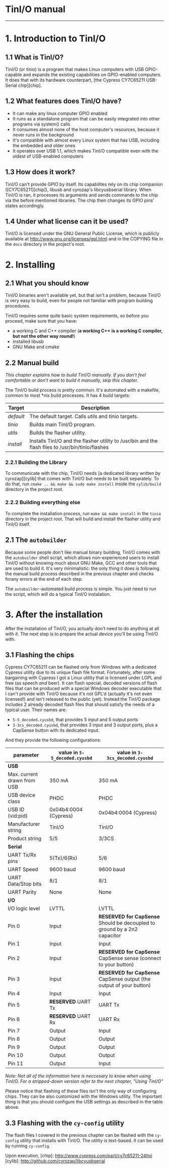 # TinI/O manual

--------------------------------------------------------------------------------

# 1. Introduction to TinI/O

## 1.1 What is TinI/O?

TinI/O (or tinio) is a program that makes Linux computers with USB GPIO-capable and expands the existing capabilities on GPIO-enabled computers. It does that with its hardware counterpart, [the Cypress CY7C65211 USB-Serial chip][chip].

## 1.2 What features does TinI/O have?

-   It can make any linux computer GPIO enabled
-   It runs as a standalone program that can be easily integrated into other programs via system() calls
-   It consumes almost none of the host computer's resources, because it never runs in the background
-   It's compatible with almost every Linux system that has USB, including the embedded and older ones
-   It operates over USB 1.1, which makes TinI/O compatible even with the oldest of USB-enabled computers

## 1.3 How does it work?

TinI/O can't provide GPIO by itself. Its capabilites rely on its chip companion ([CY7C65211][chip]), libusb and cyrozap's libcyusbserial library. When TinI/O is ran, it processes its arguments and sends commands to the chip via the before mentioned libraries. The chip then changes its GPIO pins' states accordingly.

## 1.4 Under what license can it be used?

TinI/O is licensed under the GNU General Public License, which is publicly available at <http://www.gnu.org/licenses/gpl.html> and in the COPYING file in the `docs` directory in the project's root.

# 2. Installing

## 2.1 What you should know

TinI/O binaries aren't available yet, but that isn't a problem, because TinI/O is very easy to build, even for people not familiar with program building procedures.

TinI/O requires some quite basic system requirements, so before you proceed, make sure that you have:

-   a working C and C++ compiler (**a working C++ is a working C compiler, but not the other way round!**)
-   installed libusb
-   GNU Make and cmake

## 2.2 Manual build

_This chapter explains how to build TinI/O manually. If you don't feel comfortable or don't want to build it manually, skip this chapter._

The TinI/O build process is pretty common. It's automated with a makefile, common to most *nix build processes. It has 4 build targets:

| **Target** | **Description** |
| -----------| ----------------|
| _default_ | The default target. Calls _utils_ and _tinio_ targets. |
| _tinio_   | Builds main TinI/O program. |
| _utils_   | Builds the flasher utility. |
| _install_ | Installs TinI/O and the flasher utility to /usr/bin and the flash files to /usr/bin/tinio/flashes |

### 2.2.1 Building the Library

To communicate with the chip, TinI/O needs [a dedicated library written by cyrozap][cylib] that comes with TinI/O but needs to be built separately. To do that, run `cmake .. && make && sudo make install` inside the `cylib/build` directory in the project root.

### 2.2.2 Building everything else

To complete the installation process, run `make && make install` in the `tinio` directory in the project root. That will build and install the flasher utility and TinI/O itself.

## 2.1 The `autobuilder`

Because some people don't like manual binary building, TinI/O comes with the `autobuilder` shell script, which allows non-experienced users to install TinI/O without knowing much about GNU Make, GCC and other tools that are used to build it. It's very minimalistic: the only thing it does is following the manual build process described in the previous chapter and checks forany errors at the end of each step.

The `autobuilder`-automated build process is simple. You just need to run the script, which will do a typical TinI/O instalation.

# 3. After the installation

After the installation of TinI/O, you actually don't need to do anything at all with _it_. The next step is to prepare the actual device you'll be using TinI/O with.

## 3.1 Flashing the chips


Cypress CY7C65211 can be flashed only from Windows with a dedicated Cypress utility due to its unique flash file format. Fortunately, after some bargaining with Cypress I got a Linux utility that is licensed under LGPL and free (as speech _and_ beer). It can flash special, decoded versions of flash files that can be produced with a special Windows decoder executable that I can't provide with TinI/O because it's not GPL'd (actually it's not even licensed!) and isn't released to the public (yet). Instead the TinI/O package includes 2 already decoded flash files that should satisfy the needs of a typical user. Their names are:

-   `5-5_decoded.cyusbd`, that provides 5 input and 5 output ports
-   `3-3cs_decoded.cyusbd`, that provides 3 input and 3 output ports, plus a CapSense button with its dedicated input.

And they provide the following configurations:

| parameter | value in `5-5_decoded.cyusbd` | value in `3-3cs_decoded.cyusbd` |
|----|----|----|
| **USB** | | |
| Max. current drawn from USB | 350 mA | 350 mA |
| USB device class | PHDC | PHDC |
| USB ID (vid:pid) | 0x04b4:0004 (Cypress) | 0x04b4:0004 (Cypress) |
| Manufacturer string | TinI/O | TinI/O |
| Product string | 5/5 | 3/3CS |
| **Serial** | | |
| UART Tx/Rx pins | 5(Tx)/6(Rx) | 5/6 |
| UART Speed | 9600 baud | 9600 baud |
| UART Data/Stop bits | 8/1 | 8/1 |
| UART Parity | None | None |
| **I/O** | | |
| I/O logic level | LVTTL | LVTTL |
| Pin 0 | Input | **RESERVED for CapSense** Should be decoupled to ground by a 2n2 capacitor |
| Pin 1 | Input | Input |
| Pin 2 | Input | **RESERVED for CapSense** CapSense sense (connect to your button) |
| Pin 3 | Input | **RESERVED for CapSense** CapSense output (the output of your button) |
| Pin 4 | Input | Input |
| Pin 5 | **RESERVED** UART Tx | UART Tx |
| Pin 6 | **RESERVED** UART Rx | UART Rx |
| Pin 7 | Output | Input |
| Pin 8 | Output | Output |
| Pin 9 | Output | Output |
| Pin 10 | Output | Output |
| Pin 11 | Output | Input |
_Note: Not all of the information here is neccesary to know when using TinI/O.
For a stripped-down version refer to the next chapter, "Using TinI/O"_

Please notice that flashing of these files isn't the only way of configuring chips. They can be also customized with the Windows utility. The important thing is that you should
configure the USB settings as described in the table above.

## 3.3 Flashing with the `cy-config` utility
The flash files I covered in the previous chapter can be flashed with the `cy-config` utility that installs with TinI/O. The utility is text-based. It can be used by running `cy-config`.

Upon execution,
[chip]: http://www.cypress.com/part/cy7c65211-24ltxi
[cylib]: http://github.com/cyrozap/libcyusbserial
